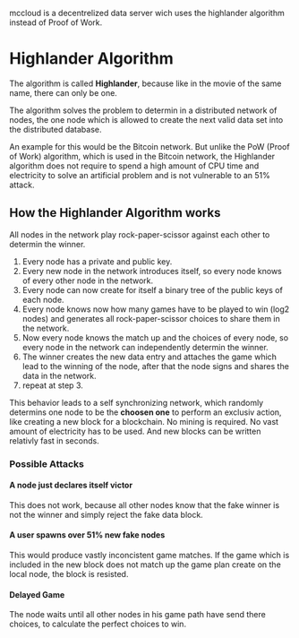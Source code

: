 
mccloud is a decentrelized data server wich uses the highlander algorithm instead of Proof of Work.

# Highlander Algorithm

The algorithm is called **Highlander**, because like in the movie of the same name, there can only be one.

The algorithm solves the problem to determin in a distributed network of nodes, the one node which
is allowed to create the next valid data set into the distributed database.

An example for this would be the Bitcoin network.
But unlike the PoW (Proof of Work) algorithm, which is used in the Bitcoin network, the Highlander algorithm
does not require to spend a high amount of CPU time and electricity to solve an artificial problem and is not
vulnerable to an 51% attack.

## How the Highlander Algorithm works

All nodes in the network play rock-paper-scissor against each other to determin the winner.

1. Every node has a private and public key.
2. Every new node in the network introduces itself, so every node knows of every other node in the network.
3. Every node can now create for itself a binary tree of the public keys of each node.
4. Every node knows now how many games have to be played to win (log2 nodes) and generates all
    rock-paper-scissor choices to share them in the network.
5. Now every node knows the match up and the choices of every node, so every node in the network can
    independently determin the winner.
6. The winner creates the new data entry and attaches the game which lead to the winning of the node, after that the node signs and shares the data in the network.
7. repeat at step 3.

This behavior leads to a self synchronizing network, which randomly determins one node to be the **choosen one**
to perform an exclusiv action, like creating a new block for a blockchain.
No mining is required. No vast amount of electricity has to be used.
And new blocks can be written relativly fast in seconds.

### Possible Attacks

#### A node just declares itself victor
This does not work, because all other nodes know that the fake winner is not the winner and simply reject
the fake data block.

#### A user spawns over 51% new fake nodes
This would produce vastly inconcistent game matches. If the game which is included in the new block does not
match up the game plan create on the local node, the block is resisted.

#### Delayed Game
The node waits until all other nodes in his game path have send there choices,
to calculate the perfect choices to win.